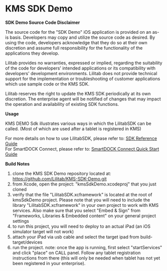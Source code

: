 # KMS SDK Demo

**SDK Demo Source Code Disclaimer**

The source code for the "SDK Demo" iOS application is provided on an as-is basis. Developers may copy and utilize the source code as desired. By  using the code, developers acknowledge that they do so at their own discretion and assume full responsibility for the functionality of the  applications they develop.

Lilitab provides no warranties, expressed or implied, regarding the suitability of the code for developers' intended applications or its  compatibility with developers' development environments. Lilitab does not provide technical support for the implementation or troubleshooting  of customer applications which use sample code or the KMS SDK.

Lilitab reserves the right to update the KMS SDK periodically at its own discretion. The enterprise agent will be notified of changes that may  impact the operation and availability of existing SDK functions.

**Usage**

KMS DEMO Sdk illustrates various ways in which the LilitabSDK can be called. (Most of which are used after a tablet is registered in KMS)

For more details on how to use LilitabSDK, please refer to: [SDK Reference Guide](https://lilitabkmspdfs.s3.us-west-2.amazonaws.com/SDK+Reference+Guide+v4.03.pdf)<br>
For SmartDOCK Connect, please refer to: [SmartDOCK Connect Quick Start Guide](https://lilitabkmspdfs.s3.us-west-2.amazonaws.com/Lilitab+SmartDOCK+Connect+Quick+Start+Guide%2C+v1.00.pdf)

**Build Notes**

1. clone the KMS SDK Demo repository located at: https://github.com/Lilitab/KMS-SDK-Demo.git
2. from Xcode, open the project: "kmsSdkDemo.xcodeproj" that you just cloned
3. verify that the file "LilitabSDK.xcframework" is located at the root of kmsSdkDemo project.
Please note that you will need to include the library "LilitabSDK.xcframework" in your own project to work with KMS services. Also make sure that you select "Embed & Sign" from "Frameworks, Libraries & Embedded content" on your general project settings
4. to run this project, you will need to deploy to an actual iPad (an iOS simulator target will not work)
5. attach your iPad via usb cable and select the target ipad from build-target/devices
6. run the project. note: once the app is running, first select "startServices" and click "place" on CALL panel. Follow any tablet registration instructions from there (this will only be needed when tablet has not yet been registered in your enterprise).

